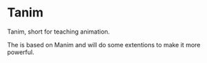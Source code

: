 # Tanim
Tanim, short for teaching animation. 

The is based on Manim and will do some extentions to make it more powerful.
